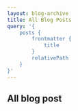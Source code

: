 ```yaml
---
layout: blog-archive
title: All Blog Posts
query: '{
    posts {
        frontmatter {
            title
        }
        relativePath
    }
}'
---
```


## All blog post